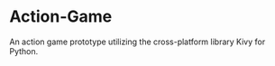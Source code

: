 Action-Game
===========

An action game prototype utilizing the cross-platform library Kivy for Python.
